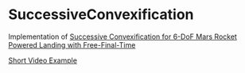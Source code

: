 # SuccessiveConvexification
Implementation of [Successive Convexification for 6-DoF Mars Rocket Powered Landing with Free-Final-Time](https://arxiv.org/abs/1802.03827)

[Short Video Example](https://gfycat.com/UnfitObeseHorseshoecrab)
